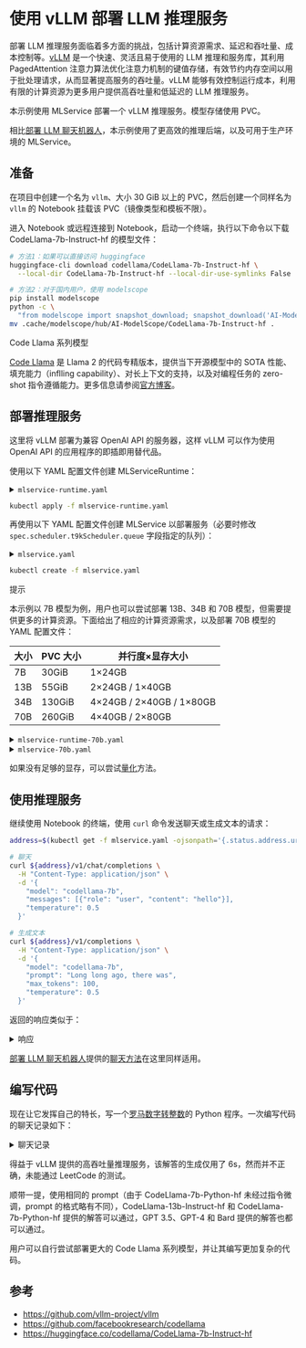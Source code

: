 # 使用 vLLM 部署 LLM 推理服务

部署 LLM 推理服务面临着多方面的挑战，包括计算资源需求、延迟和吞吐量、成本控制等。[vLLM](https://github.com/vllm-project/vllm) 是一个快速、灵活且易于使用的 LLM 推理和服务库，其利用 PagedAttention 注意力算法优化注意力机制的键值存储，有效节约内存空间以用于批处理请求，从而显著提高服务的吞吐量。vLLM 能够有效控制运行成本，利用有限的计算资源为更多用户提供高吞吐量和低延迟的 LLM 推理服务。

本示例使用 MLService 部署一个 vLLM 推理服务。模型存储使用 PVC。

相比[部署 LLM 聊天机器人](./deploy-llm-chatbot.md)，本示例使用了更高效的推理后端，以及可用于生产环境的 MLService。

## 准备

在项目中创建一个名为 `vllm`、大小 30 GiB 以上的 PVC，然后创建一个同样名为 `vllm` 的 Notebook 挂载该 PVC（镜像类型和模板不限）。

进入 Notebook 或远程连接到 Notebook，启动一个终端，执行以下命令以下载 CodeLlama-7b-Instruct-hf 的模型文件：

```bash
# 方法1：如果可以直接访问 huggingface
huggingface-cli download codellama/CodeLlama-7b-Instruct-hf \
  --local-dir CodeLlama-7b-Instruct-hf --local-dir-use-symlinks False

# 方法2：对于国内用户，使用 modelscope
pip install modelscope
python -c \
  "from modelscope import snapshot_download; snapshot_download('AI-ModelScope/CodeLlama-7b-Instruct-hf')"
mv .cache/modelscope/hub/AI-ModelScope/CodeLlama-7b-Instruct-hf .
```

<aside class="note info">
<div class="title">Code Llama 系列模型</div>

<a target="_blank" rel="noopener noreferrer" href="https://github.com/facebookresearch/codellama">Code Llama</a> 是 Llama 2 的代码专精版本，提供当下开源模型中的 SOTA 性能、填充能力（inflling capability）、对长上下文的支持，以及对编程任务的 zero-shot 指令遵循能力。更多信息请参阅<a target="_blank" rel="noopener noreferrer" href="https://ai.meta.com/blog/code-llama-large-language-model-coding/">官方博客</a>。

</aside>

## 部署推理服务

这里将 vLLM 部署为兼容 OpenAI API 的服务器，这样 vLLM 可以作为使用 OpenAI API 的应用程序的即插即用替代品。

使用以下 YAML 配置文件创建 MLServiceRuntime：

<details><summary><code class="hljs">mlservice-runtime.yaml</code></summary>

```yaml
{{#include ../assets/examples/deploy-llm-using-vllm/mlservice-runtime.yaml}}
```

</details>

```bash
kubectl apply -f mlservice-runtime.yaml
```

再使用以下 YAML 配置文件创建 MLService 以部署服务（必要时修改 `spec.scheduler.t9kScheduler.queue` 字段指定的队列）：

<details><summary><code class="hljs">mlservice.yaml</code></summary>

```yaml
{{#include ../assets/examples/deploy-llm-using-vllm/mlservice.yaml}}
```

</details>

```bash
kubectl create -f mlservice.yaml
```

<aside class="note tip">
<div class="title">提示</div>

本示例以 7B 模型为例，用户也可以尝试部署 13B、34B 和 70B 模型，但需要提供更多的计算资源。下面给出了相应的计算资源需求，以及部署 70B 模型的 YAML 配置文件：

| 大小 | PVC 大小 | 并行度×显存大小          |
| ---- | -------- | ------------------------ |
| 7B   | 30GiB    | 1×24GB                   |
| 13B  | 55GiB    | 2×24GB / 1×40GB          |
| 34B  | 130GiB   | 4×24GB / 2×40GB / 1×80GB |
| 70B  | 260GiB   | 4×40GB / 2×80GB          |

<details><summary><code class="hljs">mlservice-runtime-70b.yaml</code></summary>

```yaml
{{#include ../assets/examples/deploy-llm-using-vllm/mlservice-runtime-70b.yaml}}
```

</details>

<details><summary><code class="hljs">mlservice-70b.yaml</code></summary>

```yaml
{{#include ../assets/examples/deploy-llm-using-vllm/mlservice-70b.yaml}}
```

</details>

如果没有足够的显存，可以尝试<a target="_blank" rel="noopener noreferrer" href="https://docs.vllm.ai/en/latest/quantization/auto_awq.html">量化</a>方法。

</aside>

## 使用推理服务

继续使用 Notebook 的终端，使用 `curl` 命令发送聊天或生成文本的请求：

``` bash
address=$(kubectl get -f mlservice.yaml -ojsonpath='{.status.address.url}')

# 聊天
curl ${address}/v1/chat/completions \
  -H "Content-Type: application/json" \
  -d '{
    "model": "codellama-7b",
    "messages": [{"role": "user", "content": "hello"}],
    "temperature": 0.5
  }'

# 生成文本
curl ${address}/v1/completions \
  -H "Content-Type: application/json" \
  -d '{
    "model": "codellama-7b",
    "prompt": "Long long ago, there was",
    "max_tokens": 100,
    "temperature": 0.5
  }'
```

返回的响应类似于：

<details><summary>响应</summary>

```json
{{#include ../assets/examples/deploy-llm-using-vllm/response.log}}
```

</details>

[部署 LLM 聊天机器人](./deploy-llm-chatbot.md)提供的[聊天方法](./deploy-llm-chatbot.md#开始聊天)在这里同样适用。

## 编写代码

现在让它发挥自己的特长，写一个<a target="_blank" rel="noopener noreferrer" href="https://leetcode.cn/problems/roman-to-integer/">罗马数字转整数</a>的 Python 程序。一次编写代码的聊天记录如下：

<details><summary>聊天记录</summary>

{{#include ../assets/examples/deploy-llm-using-vllm/roman-to-integer.log}}

</details>

得益于 vLLM 提供的高吞吐量推理服务，该解答的生成仅用了 6s，然而并不正确，未能通过 LeetCode 的测试。

顺带一提，使用相同的 prompt（由于 CodeLlama-7b-Python-hf 未经过指令微调，prompt 的格式略有不同），CodeLlama-13b-Instruct-hf 和 CodeLlama-7b-Python-hf 提供的解答可以通过，GPT 3.5、GPT-4 和 Bard 提供的解答也都可以通过。

用户可以自行尝试部署更大的 Code Llama 系列模型，并让其编写更加复杂的代码。

## 参考

* <https://github.com/vllm-project/vllm>
* <https://github.com/facebookresearch/codellama>
* <https://huggingface.co/codellama/CodeLlama-7b-Instruct-hf>
